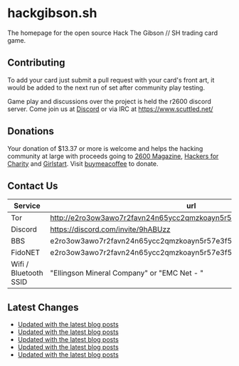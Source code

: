 # hackgibson.sh
The homepage for the open source Hack The Gibson // SH trading card game.


## Contributing

To add your card just submit a pull request with your card's front art, it would be added to the next run of set after community play testing.

Game play and discussions over the project is held the r2600 discord server. Come join us at [Discord](https://discord.com/invite/9hABUzz) or via IRC at https://www.scuttled.net/


## Donations

Your donation of $13.37 or more is welcome and helps the hacking community at large with proceeds going to [2600 Magazine](https://2600.com/), [Hackers for Charity](https://hackersforcharity.org) and [Girlstart](https://girlstart.org).  Visit [buymeacoffee](https://www.buymeacoffee.com/hackgibson.sh) to donate.


## Contact Us

Service | url
-|-
Tor | http://e2ro3ow3awo7r2favn24n65ycc2qmzkoayn5r57e3f56nvjwdcgg32ad.onion
Discord | https://discord.com/invite/9hABUzz
BBS | e2ro3ow3awo7r2favn24n65ycc2qmzkoayn5r57e3f56nvjwdcgg32ad.onion:23
FidoNET | e2ro3ow3awo7r2favn24n65ycc2qmzkoayn5r57e3f56nvjwdcgg32ad.onion:24554
Wifi / Bluetooth SSID | "Ellingson Mineral Company" or "EMC Net - <fidonet address>"

## Latest Changes
<!-- BLOG-POST-LIST:START -->
- [Updated with the latest blog posts](https://github.com/DFW2600/hackgibson.sh/commit/42a5b95510e1a952e511b288d4e95ed03fa899f0)
- [Updated with the latest blog posts](https://github.com/DFW2600/hackgibson.sh/commit/2144c9d74a5247fadec0e6544dcc999709c9fdf0)
- [Updated with the latest blog posts](https://github.com/DFW2600/hackgibson.sh/commit/932f2d84ce50e01d69af3b57924a4947a677a3b6)
- [Updated with the latest blog posts](https://github.com/DFW2600/hackgibson.sh/commit/ed0b016ecbfc0d9688c25bfa63c8a9287f0b483f)
- [Updated with the latest blog posts](https://github.com/DFW2600/hackgibson.sh/commit/c473eb4cf89525ff5451331f5505cdd70b7a45c3)
<!-- BLOG-POST-LIST:END -->
